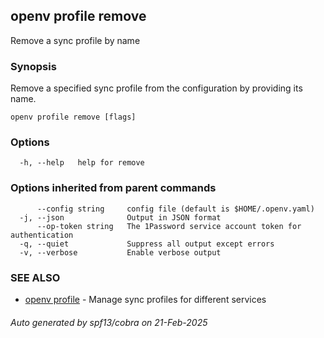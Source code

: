## openv profile remove

Remove a sync profile by name

### Synopsis

Remove a specified sync profile from the configuration by providing its name.

```
openv profile remove [flags]
```

### Options

```
  -h, --help   help for remove
```

### Options inherited from parent commands

```
      --config string     config file (default is $HOME/.openv.yaml)
  -j, --json              Output in JSON format
      --op-token string   The 1Password service account token for authentication
  -q, --quiet             Suppress all output except errors
  -v, --verbose           Enable verbose output
```

### SEE ALSO

* [openv profile](openv_profile.md)	 - Manage sync profiles for different services

###### Auto generated by spf13/cobra on 21-Feb-2025
